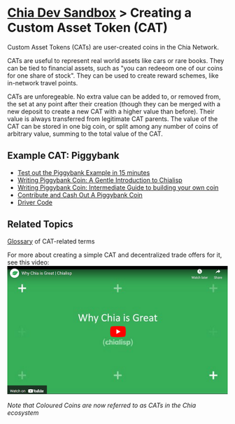 # [Chia Dev Sandbox](../README.md) > Creating a Custom Asset Token (CAT)

Custom Asset Tokens (CATs) are user-created coins in the Chia Network. 

CATs are useful to represent real world assets like cars or rare books. They can be tied to financial assets, such as "you can redeeom one of our coins for one share of stock". They can be used to create reward schemes, like in-network travel points.

CATs are unforegeable. No extra value can be added to, or removed from, the set at any point after their creation (though they can be merged with a new deposit to create a new CAT with a higher value than before). Their value is always transferred from legitimate CAT parents. The value of the CAT can be stored in one big coin, or split among any number of coins of arbitrary value, summing to the total value of the CAT.

## Example CAT: Piggybank
- [Test out the Piggybank Example in 15 minutes](../examples/chia-piggybank/POST-5.md)
- [Writing Piggybank Coin: A Gentle Introduction to Chialisp](../examples/chia-piggybank/POST-4.md)
- [Writing Piggybank Coin: Intermediate Guide to building your own coin](../examples/chia-piggybank/POST-1.md)
- [Contribute and Cash Out A Piggybank Coin](../examples/chia-piggybank/POST-2.md)
- [Driver Code](POST-3.md)

## Related Topics

[Glossary](https://www.chia.net/2021/09/23/chia-token-standard-naming.en.html) of CAT-related terms

For more about creating a simple CAT and decentralized trade offers for it, see this video:
[![Coloured Coins in Chia](static/img/video-why_chia_is_great.png)](https://www.youtube.com/watch?v=YOlpmCBK8zY)

*Note that Coloured Coins are now referred to as CATs in the Chia ecosystem*




